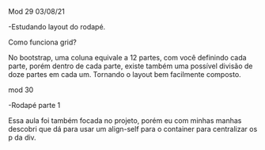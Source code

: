 Mod 29                                              03/08/21

-Estudando layout do rodapé.

Como funciona grid?

No bootstrap, uma coluna equivale a 12 partes, com você
definindo cada parte, porém dentro de cada parte, existe
também uma possível divisão de doze partes em cada um.
Tornando o layout bem facilmente composto. 

mod 30

-Rodapé parte 1

Essa aula foi também focada no projeto, porém eu com minhas manhas
descobri que dá para usar um align-self para o container para 
centralizar os p da div.
